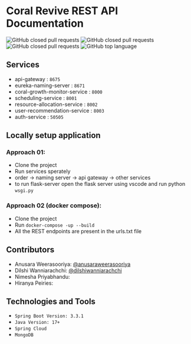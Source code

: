 # Coral Revive REST API Documentation

<p>
  <img alt="GitHub closed pull requests" src="https://img.shields.io/github/contributors-anon/anusaraweerasooriya/Coral-Revive-REST-API?color=blue">
  <img alt="GitHub closed pull requests" src="https://img.shields.io/github/watchers/anusaraweerasooriya/Coral-Revive-REST-API">
  <img alt="GitHub closed pull requests" src="https://img.shields.io/github/issues-pr-closed/anusaraweerasooriya/Coral-Revive-REST-API?color=blue">
  <img alt="GitHub top language" src="https://img.shields.io/github/languages/top/anusaraweerasooriya/Coral-Revive-REST-API">
</p>

## Services

- api-gateway : `8675`
- eureka-naming-server : `8671`
- coral-growth-monitor-service : `8000`
- scheduling-service : `8001`
- resource-allocation-service : `8002`
- user-recommendation-service : `8003`
- auth-service : `50505`

## Locally setup application

### Approach 01:
- Clone the project
- Run services sperately
- order -> naming server -> api gateway -> other services
- to run flask-server open the flask server using vscode and run python `wsgi.py`

### Approach 02 (docker compose):
- Clone the project
- Run `docker-compose -up --build`
- All the REST endpoints are present in the urls.txt file

## Contributors

- Anusara Weerasooriya: [@anusaraweerasooriya](https://www.github.com/anusaraweerasooriya)
- Dilshi Wanniarachchi: [@dilshiwanniarachchi](https://www.github.com/DilshiWanniarachchi)
- Nimesha Priyabhandu:
- Hiranya Peiries:
  
## Technologies and Tools
- `Spring Boot Version: 3.3.1`
- `Java Version: 17+`
- `Spring Cloud`
- `MongoDB`


